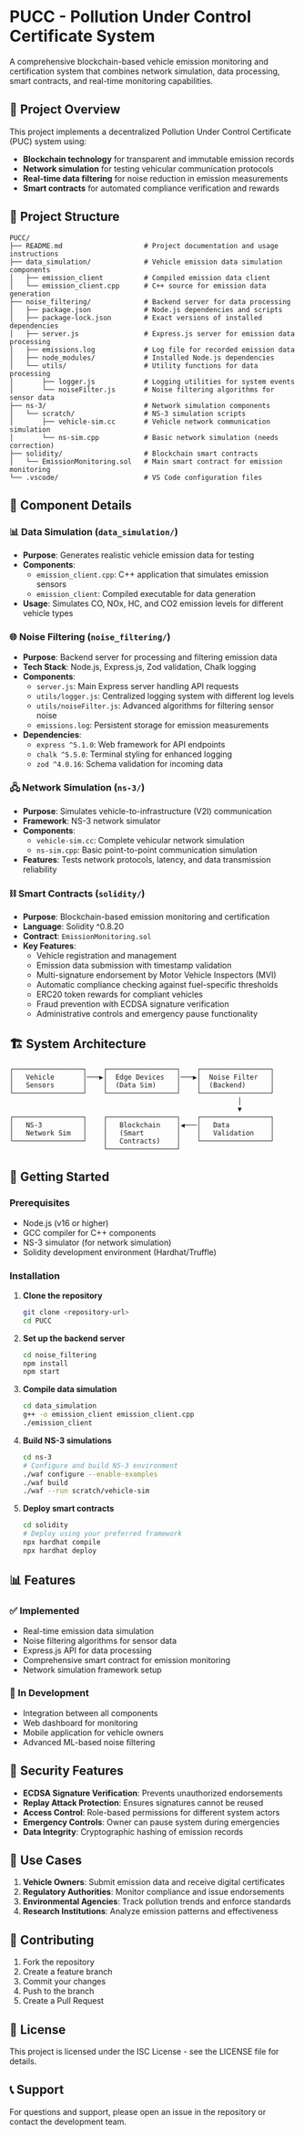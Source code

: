 # PUCC - Pollution Under Control Certificate System

A comprehensive blockchain-based vehicle emission monitoring and certification system that combines network simulation, data processing, smart contracts, and real-time monitoring capabilities.

## 🚀 Project Overview

This project implements a decentralized Pollution Under Control Certificate (PUC) system using:

- **Blockchain technology** for transparent and immutable emission records
- **Network simulation** for testing vehicular communication protocols
- **Real-time data filtering** for noise reduction in emission measurements
- **Smart contracts** for automated compliance verification and rewards

## 📁 Project Structure

```
PUCC/
├── README.md                    # Project documentation and usage instructions
├── data_simulation/             # Vehicle emission data simulation components
│   ├── emission_client          # Compiled emission data client
│   └── emission_client.cpp      # C++ source for emission data generation
├── noise_filtering/             # Backend server for data processing
│   ├── package.json             # Node.js dependencies and scripts
│   ├── package-lock.json        # Exact versions of installed dependencies
│   ├── server.js                # Express.js server for emission data processing
│   ├── emissions.log            # Log file for recorded emission data
│   ├── node_modules/            # Installed Node.js dependencies
│   └── utils/                   # Utility functions for data processing
│       ├── logger.js            # Logging utilities for system events
│       └── noiseFilter.js       # Noise filtering algorithms for sensor data
├── ns-3/                        # Network simulation components
│   └── scratch/                 # NS-3 simulation scripts
│       ├── vehicle-sim.cc       # Vehicle network communication simulation
│       └── ns-sim.cpp           # Basic network simulation (needs correction)
├── solidity/                    # Blockchain smart contracts
│   └── EmissionMonitoring.sol   # Main smart contract for emission monitoring
└── .vscode/                     # VS Code configuration files
```

## 🔧 Component Details

### 📊 Data Simulation (`data_simulation/`)

- **Purpose**: Generates realistic vehicle emission data for testing
- **Components**:
  - `emission_client.cpp`: C++ application that simulates emission sensors
  - `emission_client`: Compiled executable for data generation
- **Usage**: Simulates CO, NOx, HC, and CO2 emission levels for different vehicle types

### 🌐 Noise Filtering (`noise_filtering/`)

- **Purpose**: Backend server for processing and filtering emission data
- **Tech Stack**: Node.js, Express.js, Zod validation, Chalk logging
- **Components**:
  - `server.js`: Main Express server handling API requests
  - `utils/logger.js`: Centralized logging system with different log levels
  - `utils/noiseFilter.js`: Advanced algorithms for filtering sensor noise
  - `emissions.log`: Persistent storage for emission measurements
- **Dependencies**:
  - `express ^5.1.0`: Web framework for API endpoints
  - `chalk ^5.5.0`: Terminal styling for enhanced logging
  - `zod ^4.0.16`: Schema validation for incoming data

### 🖧 Network Simulation (`ns-3/`)

- **Purpose**: Simulates vehicle-to-infrastructure (V2I) communication
- **Framework**: NS-3 network simulator
- **Components**:
  - `vehicle-sim.cc`: Complete vehicular network simulation
  - `ns-sim.cpp`: Basic point-to-point communication simulation
- **Features**: Tests network protocols, latency, and data transmission reliability

### ⛓️ Smart Contracts (`solidity/`)

- **Purpose**: Blockchain-based emission monitoring and certification
- **Language**: Solidity ^0.8.20
- **Contract**: `EmissionMonitoring.sol`
- **Key Features**:
  - Vehicle registration and management
  - Emission data submission with timestamp validation
  - Multi-signature endorsement by Motor Vehicle Inspectors (MVI)
  - Automatic compliance checking against fuel-specific thresholds
  - ERC20 token rewards for compliant vehicles
  - Fraud prevention with ECDSA signature verification
  - Administrative controls and emergency pause functionality

## 🏗️ System Architecture

```
┌─────────────────┐    ┌─────────────────┐    ┌─────────────────┐
│   Vehicle       │───▶│  Edge Devices   │───▶│  Noise Filter   │
│   Sensors       │    │  (Data Sim)     │    │  (Backend)      │
└─────────────────┘    └─────────────────┘    └─────────────────┘
                                                        │
                                                        ▼
┌─────────────────┐    ┌─────────────────┐    ┌─────────────────┐
│   NS-3          │    │   Blockchain    │◀───│   Data          │
│   Network Sim   │    │   (Smart        │    │   Validation    │
└─────────────────┘    │   Contracts)    │    └─────────────────┘
                       └─────────────────┘
```

## 🚀 Getting Started

### Prerequisites

- Node.js (v16 or higher)
- GCC compiler for C++ components
- NS-3 simulator (for network simulation)
- Solidity development environment (Hardhat/Truffle)

### Installation

1. **Clone the repository**

   ```bash
   git clone <repository-url>
   cd PUCC
   ```

2. **Set up the backend server**

   ```bash
   cd noise_filtering
   npm install
   npm start
   ```

3. **Compile data simulation**

   ```bash
   cd data_simulation
   g++ -o emission_client emission_client.cpp
   ./emission_client
   ```

4. **Build NS-3 simulations**

   ```bash
   cd ns-3
   # Configure and build NS-3 environment
   ./waf configure --enable-examples
   ./waf build
   ./waf --run scratch/vehicle-sim
   ```

5. **Deploy smart contracts**
   ```bash
   cd solidity
   # Deploy using your preferred framework
   npx hardhat compile
   npx hardhat deploy
   ```

## 📊 Features

### ✅ Implemented

- Real-time emission data simulation
- Noise filtering algorithms for sensor data
- Express.js API for data processing
- Comprehensive smart contract for emission monitoring
- Network simulation framework setup

### 🚧 In Development

- Integration between all components
- Web dashboard for monitoring
- Mobile application for vehicle owners
- Advanced ML-based noise filtering

## 🔐 Security Features

- **ECDSA Signature Verification**: Prevents unauthorized endorsements
- **Replay Attack Protection**: Ensures signatures cannot be reused
- **Access Control**: Role-based permissions for different system actors
- **Emergency Controls**: Owner can pause system during emergencies
- **Data Integrity**: Cryptographic hashing of emission records

## 🎯 Use Cases

1. **Vehicle Owners**: Submit emission data and receive digital certificates
2. **Regulatory Authorities**: Monitor compliance and issue endorsements
3. **Environmental Agencies**: Track pollution trends and enforce standards
4. **Research Institutions**: Analyze emission patterns and effectiveness

## 🤝 Contributing

1. Fork the repository
2. Create a feature branch
3. Commit your changes
4. Push to the branch
5. Create a Pull Request

## 📄 License

This project is licensed under the ISC License - see the LICENSE file for details.

## 📞 Support

For questions and support, please open an issue in the repository or contact the development team.
